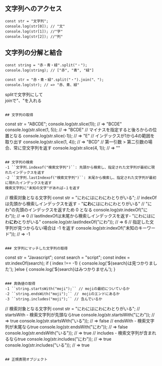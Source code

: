 ## 文字列へのアクセス
```
const str = "文字列";
console.log(str[0]); // "文"
console.log(str[1]); //"字"
console.log(str[2]); //"列"
```

## 文字列の分解と結合
```
const string = "赤・青・緑".split("・");
console.log(string); // ["赤", "青", "緑"]
```

```
const str = "赤・青・緑".split("・").join("、");
console.log(str); // => "赤、青、緑"
```
splitで文字列にして  
joinで"、"を入れる  

```

## 文字列の取得
```
const str = "ABCDE";
console.log(str.slice(1)); // => "BCDE"
console.log(str.slice(1, 5)); // => "BCDE"
// マイナスを指定すると後ろからの位置となる
console.log(str.slice(-1)); // => "E"
// インデックスが1から4の範囲を取り出す
console.log(str.slice(1, 4)); // => "BCD"
// 第一引数 > 第二引数の場合、常に空文字列を返す
console.log(str.slice(4, 1)); // => ""
```

## 文字列の検索
-1 ``文字列.indexof("検索文字列")``: 先頭から検索し、指定された文字列が最初に現れたインデックスを返す  
-2 ``文字列.lastIndexof("検索文字列")``: 末尾から検索し、指定された文字列が最初に現れたインデックスを返す  
検索文字列に"未知の文字"があれば−１を返す  

```
// 検索対象となる文字列
const str = "にわにはにわにわとりがいる";
// indexOfは先頭から検索しインデックスを返す - "**にわ**にはにわにわとりがいる"
// "にわ"の先頭のインデックスを返すため 0 となる
console.log(str.indexOf("にわ")); // => 0
// lastIndexOfは末尾から検索しインデックスを返す- "にわにはにわ**にわ**とりがいる"
console.log(str.lastIndexOf("にわ")); // => 6
// 指定した文字列が見つからない場合は -1 を返す
console.log(str.indexOf("未知のキーワード")); // => -1
```

### 文字列にマッチした文字列の取得
```
const str = "Javascript";
const search = "script";
const index = str.indexOf(search);
if ( index !== -1) {
	console.log('${search}は見つかりました');
}else {
	console.log('${search}はみつかりません');
}
```

### 真偽値の取得
-1 ``string.startsWith("moji");`` // mojiの最初についているか
-2 ``string.endsWith("moji");`` //　mojiのエンドにあるか
-3 ``string.includes("moji");`` // 含んでいるか

```
// 検索対象となる文字列
const str = "にわにはにわにわとりがいる";
// startsWith - 検索文字列が先頭ならtrue
console.log(str.startsWith("にわ")); // => true
console.log(str.startsWith("いる")); // => false
// endsWith - 検索文字列が末尾ならtrue
console.log(str.endsWith("にわ")); // => false
console.log(str.endsWith("いる")); // => true
// includes - 検索文字列が含まれるならtrue
console.log(str.includes("にわ")); // => true
console.log(str.includes("いる")); // => true
```

## 正規表現オブジェクト



